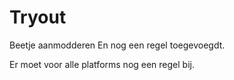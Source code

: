 # Tryout
Beetje aanmodderen
En nog een regel toegevoegdt.

Er moet voor alle platforms nog een regel bij.

